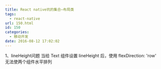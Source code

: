 ```yaml
---
title: React native坑的集合—布局类
tags:
  - react-native
url: 150.html
id: 150
categories:
  - 移动开发
date: 2016-08-12 17:02:02
---
```


1、lineHeight问题 当给 Text 组件设置 lineHeight 后，使用 flexDirection: 'row' 无法使两个组件水平排列